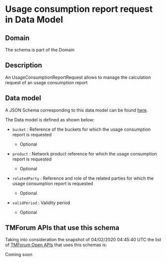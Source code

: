 # Usage consumption report request in Data Model

## Domain

The  schema is part of the  Domain

## Description

An UsageConsumptionReportRequest allows to manage the calculation request of an usage consumption report

## Data model

A JSON Schema corresponding to this data model can be found
[here](https://github.com/tmforum-rand/schemas/blob/candidates/Product/UsageConsumptionReportRequestIn.schema.json).

The Data model is defined as shown below:
- `bucket` : Reference of the buckets for which the usage consumption report is requested

  - Optional

- `product` : Network product reference for which the usage consumption report is requested

  - Optional

- `relatedParty` : Reference and role of the related parties for which the usage consumption report is requested

  - Optional

- `validPeriod` : Validity period

  - Optional





## TMForum APIs that use this schema

Taking into consideration the snapshot of 04/02/2020 04:45:40 UTC the list of [TMForum Open APIs](https://www.tmforum.org/open-apis/) that uses this schemas is:

Coming soon